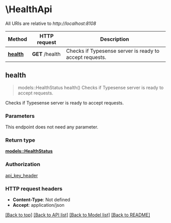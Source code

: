 # \HealthApi

All URIs are relative to *http://localhost:8108*

Method | HTTP request | Description
------------- | ------------- | -------------
[**health**](HealthApi.md#health) | **GET** /health | Checks if Typesense server is ready to accept requests.



## health

> models::HealthStatus health()
Checks if Typesense server is ready to accept requests.

Checks if Typesense server is ready to accept requests.

### Parameters

This endpoint does not need any parameter.

### Return type

[**models::HealthStatus**](HealthStatus.md)

### Authorization

[api_key_header](../README.md#api_key_header)

### HTTP request headers

- **Content-Type**: Not defined
- **Accept**: application/json

[[Back to top]](#) [[Back to API list]](../README.md#documentation-for-api-endpoints) [[Back to Model list]](../README.md#documentation-for-models) [[Back to README]](../README.md)

